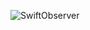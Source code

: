 ![SwiftObserver](https://raw.githubusercontent.com/flowtoolz/SwiftObserver/master/Documentation/architecture_diagram.jpg)

